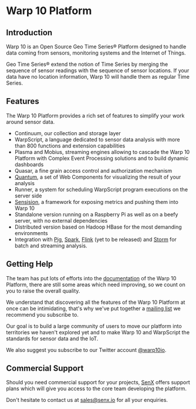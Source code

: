 # Warp 10 Platform

## Introduction

Warp 10 is an Open Source Geo Time Series® Platform designed to handle data coming from sensors, monitoring systems and the Internet of Things.

Geo Time Series® extend the notion of Time Series by merging the sequence of sensor readings with the sequence of sensor locations. If your data have no location information, Warp 10 will handle them as regular Time Series.

## Features

The Warp 10 Platform provides a rich set of features to simplify your work around sensor data.

* Continuum, our collection and storage layer
* WarpScript, a language dedicated to sensor data analysis with more than 800 functions and extension capabilities
* Plasma and Mobius, streaming engines allowing to cascade the Warp 10 Platform with Complex Event Processing solutions and to build dynamic dashboards
* Quasar, a fine grain access control and authorization mechanism
* [Quantum](https://github.com/senx/warp10-quantum), a set of Web Components for visualizing the result of your analysis
* Runner, a system for scheduling WarpScript program executions on the server side
* [Sensision](https://github.com/senx/sensision), a framework for exposing metrics and pushing them into Warp 10
* Standalone version running on a Raspberry Pi as well as on a beefy server, with no external dependencies
* Distributed version based on Hadoop HBase for the most demanding environments
* Integration with [Pig](https://github.com/senx/warp10-pig), [Spark](https://github.com/senx/warp10-spark2), [Flink](https://github.com/senx/warp10-flink) (yet to be released) and [Storm](https://github.com/senx/warp10-storm) for batch and streaming analysis.

## Getting Help

The team has put lots of efforts into the [documentation](http://www.warp10.io/) of the Warp 10 Platform, there are still some areas which need improving, so we count on you to raise the overall quality.

We understand that discovering all the features of the Warp 10 Platform at once can be intimidating, that's why we've put together a [mailing list](https://groups.google.com/forum/#!forum/warp10-users) we recommend you subscribe to.

Our goal is to build a large community of users to move our platform into territories we haven't explored yet and to make Warp 10 and WarpScript the standards for sensor data and the IoT.

We also suggest you subscribe to our Twitter account [@warp10io](https://twitter.com/warp10io).

## Commercial Support

Should you need commercial support for your projects, [SenX](https://senx.io/) offers support plans which will give you access to the core team developing the platform.

Don't hesitate to contact us at [sales@senx.io](mailto:sales@senx.io) for all your enquiries.
